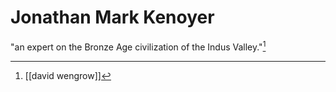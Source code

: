 # Jonathan Mark Kenoyer

"an expert on the Bronze Age civilization of the Indus Valley."[^1]
[^1]: [[david wengrow]]
